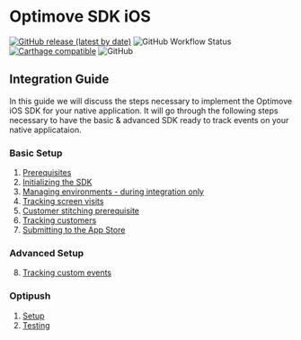 # Optimove SDK iOS

[![GitHub release (latest by date)](https://img.shields.io/github/v/release/optimove-tech/Optimove-SDK-iOS?style=flat-square)](https://github.com/optimove-tech/Optimove-SDK-iOS/releases/latest)
![GitHub Workflow Status](https://img.shields.io/github/workflow/status/optimove-tech/Optimove-SDK-iOS/CI?style=flat-square)
[![Carthage compatible](https://img.shields.io/badge/Carthage-compatible-4BC51D.svg?style=flat-square)](https://github.com/Carthage/Carthage)
![GitHub](https://img.shields.io/github/license/optimove-tech/Optimove-SDK-iOS?style=flat-square)

## Integration Guide

In this guide we will discuss the steps necessary to implement the Optimove iOS SDK for your native application. It will go through the following steps necessary to have the basic & advanced SDK ready to track events on your native applicataion. 

### Basic Setup
1. [Prerequisites](https://github.com/optimove-tech/Optimove-SDK-iOS/wiki/Prerequisites)
2. [Initializing the SDK](https://github.com/optimove-tech/Optimove-SDK-iOS/wiki/Initializing%20the%20SDK)
3. [Managing environments - during integration only](https://github.com/optimove-tech/Optimove-SDK-iOS/wiki/Managing%20environments)
4. [Tracking screen visits](https://github.com/optimove-tech/Optimove-SDK-iOS/wiki/Tracking%20screen%20visits)
5. [Customer stitching prerequisite](https://github.com/optimove-tech/Optimove-SDK-iOS/wiki/Customer%20stitching%20prerequisite)
6. [Tracking customers](https://github.com/optimove-tech/Optimove-SDK-iOS/wiki/Tracking%20customers)
7. [Submitting to the App Store](https://github.com/optimove-tech/Optimove-SDK-iOS/wiki/Submitting%20to%20the%20App%20Store)

### Advanced Setup
8. [Tracking custom events](https://github.com/optimove-tech/Optimove-SDK-iOS/wiki/Tracking%20custom%20events)

### Optipush
1. [Setup](https://github.com/optimove-tech/Optimove-SDK-iOS/wiki/Optipush%20-%20Setup)
2. [Testing](https://github.com/optimove-tech/Optimove-SDK-iOS/wiki/Optipush%20-%20Testing)
